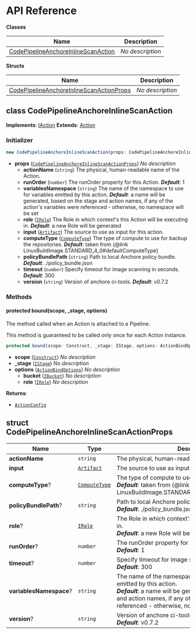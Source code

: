 # API Reference

**Classes**

Name|Description
----|-----------
[CodePipelineAnchoreInlineScanAction](#cloudcomponents-cdk-codepipeline-anchore-inline-scan-action-codepipelineanchoreinlinescanaction)|*No description*


**Structs**

Name|Description
----|-----------
[CodePipelineAnchoreInlineScanActionProps](#cloudcomponents-cdk-codepipeline-anchore-inline-scan-action-codepipelineanchoreinlinescanactionprops)|*No description*



## class CodePipelineAnchoreInlineScanAction  <a id="cloudcomponents-cdk-codepipeline-anchore-inline-scan-action-codepipelineanchoreinlinescanaction"></a>



__Implements__: [IAction](#aws-cdk-aws-codepipeline-iaction)
__Extends__: [Action](#aws-cdk-aws-codepipeline-actions-action)

### Initializer




```ts
new CodePipelineAnchoreInlineScanAction(props: CodePipelineAnchoreInlineScanActionProps)
```

* **props** (<code>[CodePipelineAnchoreInlineScanActionProps](#cloudcomponents-cdk-codepipeline-anchore-inline-scan-action-codepipelineanchoreinlinescanactionprops)</code>)  *No description*
  * **actionName** (<code>string</code>)  The physical, human-readable name of the Action. 
  * **runOrder** (<code>number</code>)  The runOrder property for this Action. __*Default*__: 1
  * **variablesNamespace** (<code>string</code>)  The name of the namespace to use for variables emitted by this action. __*Default*__: a name will be generated, based on the stage and action names, if any of the action's variables were referenced - otherwise, no namespace will be set
  * **role** (<code>[IRole](#aws-cdk-aws-iam-irole)</code>)  The Role in which context's this Action will be executing in. __*Default*__: a new Role will be generated
  * **input** (<code>[Artifact](#aws-cdk-aws-codepipeline-artifact)</code>)  The source to use as input for this action. 
  * **computeType** (<code>[ComputeType](#aws-cdk-aws-codebuild-computetype)</code>)  The type of compute to use for backup the repositories. __*Default*__: taken from {@link LinuxBuildImage.STANDARD_4_0#defaultComputeType}
  * **policyBundlePath** (<code>string</code>)  Path to local Anchore policy bundle. __*Default*__: ./policy_bundle.json
  * **timeout** (<code>number</code>)  Specify timeout for image scanning in seconds. __*Default*__: 300
  * **version** (<code>string</code>)  Version of anchore ci-tools. __*Default*__: v0.7.2


### Methods


#### protected bound(scope, _stage, options) <a id="cloudcomponents-cdk-codepipeline-anchore-inline-scan-action-codepipelineanchoreinlinescanaction-bound"></a>

The method called when an Action is attached to a Pipeline.

This method is guaranteed to be called only once for each Action instance.

```ts
protected bound(scope: Construct, _stage: IStage, options: ActionBindOptions): ActionConfig
```

* **scope** (<code>[Construct](#aws-cdk-core-construct)</code>)  *No description*
* **_stage** (<code>[IStage](#aws-cdk-aws-codepipeline-istage)</code>)  *No description*
* **options** (<code>[ActionBindOptions](#aws-cdk-aws-codepipeline-actionbindoptions)</code>)  *No description*
  * **bucket** (<code>[IBucket](#aws-cdk-aws-s3-ibucket)</code>)  *No description* 
  * **role** (<code>[IRole](#aws-cdk-aws-iam-irole)</code>)  *No description* 

__Returns__:
* <code>[ActionConfig](#aws-cdk-aws-codepipeline-actionconfig)</code>



## struct CodePipelineAnchoreInlineScanActionProps  <a id="cloudcomponents-cdk-codepipeline-anchore-inline-scan-action-codepipelineanchoreinlinescanactionprops"></a>






Name | Type | Description 
-----|------|-------------
**actionName** | <code>string</code> | The physical, human-readable name of the Action.
**input** | <code>[Artifact](#aws-cdk-aws-codepipeline-artifact)</code> | The source to use as input for this action.
**computeType**? | <code>[ComputeType](#aws-cdk-aws-codebuild-computetype)</code> | The type of compute to use for backup the repositories.<br/>__*Default*__: taken from {@link LinuxBuildImage.STANDARD_4_0#defaultComputeType}
**policyBundlePath**? | <code>string</code> | Path to local Anchore policy bundle.<br/>__*Default*__: ./policy_bundle.json
**role**? | <code>[IRole](#aws-cdk-aws-iam-irole)</code> | The Role in which context's this Action will be executing in.<br/>__*Default*__: a new Role will be generated
**runOrder**? | <code>number</code> | The runOrder property for this Action.<br/>__*Default*__: 1
**timeout**? | <code>number</code> | Specify timeout for image scanning in seconds.<br/>__*Default*__: 300
**variablesNamespace**? | <code>string</code> | The name of the namespace to use for variables emitted by this action.<br/>__*Default*__: a name will be generated, based on the stage and action names, if any of the action's variables were referenced - otherwise, no namespace will be set
**version**? | <code>string</code> | Version of anchore ci-tools.<br/>__*Default*__: v0.7.2



